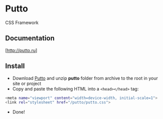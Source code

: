 Putto
=====

CSS Framework

Documentation
----
[http://putto.ru]


Install
----

 - Download [Putto] and unzip **putto** folder from archive to the root in your site or project
 - Copy and paste the following HTML into a ```<head></head>``` tag:

```sh
<meta name="viewport" content="width=device-width, initial-scale=1">
<link rel="stylesheet" href="/putto/putto.css">
```
 - Done!

[http://putto.ru]:http://putto.ru
[Putto]:https://github.com/RDmitriev/Putto/archive/master.zip